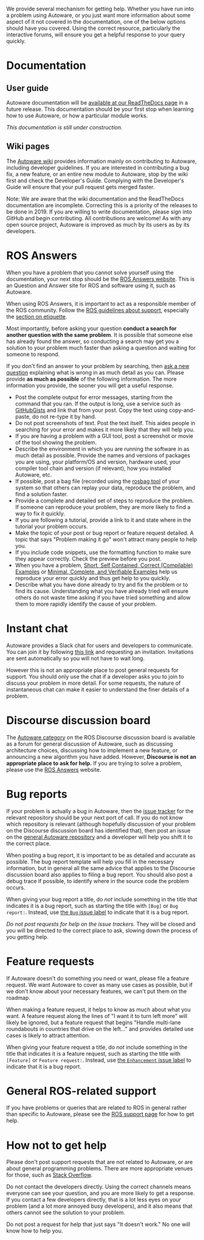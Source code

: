 We provide several mechanism for getting help.
Whether you have run into a problem using Autoware, or you just want more information about some aspect of it not covered in the documentation, one of the below options should have you covered.
Using the correct resource, particularly the interactive forums, will ensure you get a helpful response to your query quickly.

# Documentation

## User guide

Autoware documentation will be [available at our ReadTheDocs page](https://autoware.readthedocs.io/en/stable/) in a future release.
This documentation should be your first stop when learning how to use Autoware, or how a particular module works.

*This documentation is still under construction.*

## Wiki pages

The [Autoware wiki](https://github.com/CPFL/Autoware/wiki) provides information mainly on contributing to Autoware, including developer guidelines.
If you are interested in contributing a bug fix, a new feature, or an entire new module to Autoware, stop by the wiki first and check the Developer's Guide.
Complying with the Developer's Guide will ensure that your pull request gets merged faster.

Note: We are aware that the wiki documentation and the ReadTheDocs documentation are incomplete.
Correcting this is a priority of the releases to be done in 2019.
If you are willing to write documentation, please sign into GitHub and begin contributing.
All contributions are welcome!
As with any open source project, Autoware is improved as much by its users as by its developers.


# ROS Answers

When you have a problem that you cannot solve yourself using the documentation, your next stop should be the [ROS Answers website](https://answers.ros.org/).
This is an Question and Answer site for ROS and software using it, such as Autoware.

When using ROS Answers, it is important to act as a responsible member of the ROS community.
Follow the [ROS guidelines about support](http://wiki.ros.org/Support), especially the [section on etiquette](http://wiki.ros.org/Support#Etiquette).

Most importantly, before asking your question **conduct a search for another question with the same problem**.
It is possible that someone else has already found the answer, so conducting a search may get you a solution to your problem much faster than asking a question and waiting for someone to respond.

If you don't find an answer to your problem by searching, then [ask a new question](https://answers.ros.org/questions/ask/?tags=autoware) explaining what is wrong in as much detail as you can.
Please provide **as much as possible** of the following information.
The more information you provide, the sooner you will get a useful response.

- Post the complete output for error messages, starting from the command that you ran.
  If the output is long, use a service such as [GitHubGists](https://gist.github.com/) and link that from your post.
  Copy the text using copy-and-paste, do not re-type it by hand.
- Do not post screenshots of text.
  Post the text itself.
  This aides people in searching for your error and makes it more likely that they will help you.
- If you are having a problem with a GUI tool, post a screenshot or movie of the tool showing the problem.
- Describe the environment in which you are running the software in as much detail as possible.
  Provide the names and versions of packages you are using, your platform/OS and version, hardware used, your compiler tool chain and version (if relevant), how you installed Autoware, etc.
- If possible, post a bag file (recorded using the [rosbag tool](http://wiki.ros.org/rosbag) of your system so that others can replay your data, reproduce the problem, and find a solution faster.
- Provide a complete and detailed set of steps to reproduce the problem.
  If someone can reproduce your problem, they are more likely to find a way to fix it quickly.
- If you are following a tutorial, provide a link to it and state where in the tutorial your problem occurs.
- Make the topic of your post or bug report or feature request detailed.
  A topic that says "Problem making it go" won't attract many people to help you.
- If you include code snippets, use the formatting function to make sure they appear correctly.
  Check the preview before you post.
- When you have a problem, [Short, Self Contained, Correct (Compilable) Examples](http://sscce.org/) or [Minimal, Complete, and Verifiable Examples](https://stackoverflow.com/help/mcve) help us reproduce your error quickly and thus get help to you quickly.
- Describe what you have done already to try and fix the problem or to find its cause.
  Understanding what you have already tried will ensure others do not waste time asking if you have tried something and allow them to more rapidly identify the cause of your problem.


# Instant chat

Autoware provides a Slack chat for users and developers to communicate.
You can join it by following [this link](https://autoware.herokuapp.com/) and requesting an invitation.
Invitations are sent automatically so you will not have to wait long.

However this is not an appropriate place to post general requests for support.
You should only use the chat if a developer asks you to join to discuss your problem in more detail.
For some requests, the nature of instantaneous chat can make it easier to understand the finer details of a problem.


# Discourse discussion board

The [Autoware category](https://discourse.ros.org/c/autoware) on the ROS Discourse discussion board is available as a forum for general discussion of Autoware, such as discussing architecture choices, discussing how to implement a new feature, or announcing a new algorithm you have added.
However, **Discourse is not an appropriate place to ask for help.**
If you are trying to solve a problem, please use the [ROS Answers](#ROS_Answers) website.


# Bug reports

If your problem is actually a bug in Autoware, then the [issue tracker](https://github.com/cpfl) for the relevant repository should be your next port of call.
If you do not know which repository is relevant (although hopefully discussion of your problem on the Discourse discussion board has identified that), then post an issue on the [general Autoware repository](https://github.com/CPFL/Autoware) and a developer will help you shift it to the correct place.

When posting a bug report, it is important to be as detailed and accurate as possible.
The bug report template will help you fill in the necessary information, but in general all the same advice that applies to the Discourse discussion board also applies to filing a bug report.
You should also post a debug trace if possible, to identify where in the source code the problem occurs.

When giving your bug report a title, do *not* include something in the title that indicates it is a bug report, such as starting the title with `[Bug]` or `Bug report:`.
Instead, use [the `Bug` issue label](https://github.com/CPFL/Autoware/wiki/Contributing-to-Autoware.AI#issue-labels) to indicate that it is a bug report.

*Do not post requests for help on the issue trackers.*
They will be closed and you will be directed to the correct place to ask, slowing down the process of you getting help.


# Feature requests

If Autoware doesn't do something you need or want, please file a feature request.
We want Autoware to cover as many use cases as possible, but if we don't know about your necessary features, we can't put them on the roadmap.

When making a feature request, it helps to know as much about what you want.
A feature request along the lines of "I want it to turn left more" will likely be ignored, but a feature request that begins "Handle multi-lane roundabouts in countries that drive on the left..." and provides detailed use cases is likely to attract attention.

When giving your feature request a title, do *not* include something in the title that indicates it is a feature request, such as starting the title with `[Feature]` or `Feature request:`.
Instead, use [the `Enhancement` issue label](https://github.com/CPFL/Autoware/wiki/Contributing-to-Autoware.AI#issue-labels) to indicate that it is a bug report.


# General ROS-related support

If you have problems or queries that are related to ROS in general rather than specific to Autoware, please see the [ROS support page](http://www.ros.org/support/) for how to get help.


# How not to get help

Please don't post support requests that are not related to Autoware, or are about general programming problems.
There are more appropriate venues for those, such as [Stack Overflow](https://stackoverflow.com/).

Do not contact the developers directly.
Using the correct channels means everyone can see your question, and you are more likely to get a response.
If you contact a few developers directly, that is a lot less eyes on your problem (and a lot more annoyed busy developers), and it also means that others cannot see the solution to your problem.

Do not post a request for help that just says "It doesn't work."
No one will know how to help you.